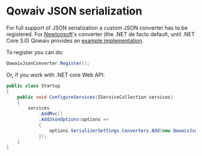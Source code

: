﻿# Qowaiv JSON serialization
For full support of JSON serialization a custom JSON converter has to be
registered. For [Newtonsoft](https://www.newtonsoft.com)'s converter (the .NET
de facto default, until .NET Core 3.0) Qowaiv provides an [example implementation](QowaivJsonConverter.cs).

To register you can do:
``` C#
QowaivJsonConverter.Register();
```

Or, if you work with .NET core Web API:

``` C#
public class Startup
{
    public void ConfigureServices(IServiceCollection services)
    {
        services
            .AddMvc()
            .AddJsonOptions(options => 
            {
                options.SerializerSettings.Converters.Add(new QowaivJsonConverter());
            });
    }
}
```
